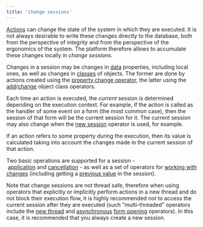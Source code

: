 ```yaml
---
title: 'Change sessions'
---
```


[Actions](Actions.md) can change the state of the system in which they are executed. It is not always desirable to write these changes directly to the database, both from the perspective of integrity and from the perspective of the ergonomics of the system. The platform therefore allows to accumulate these changes locally in *change sessions.* 

Changes in a session may be changes in [data](Data_properties_DATA.md) properties, including local ones, as well as changes in [classes](User_classes.md) of objects. The former are done by actions created using the [property change operator](Property_change_CHANGE.md), the latter using the [add](New_object_NEW.md)/[change](Class_change_CHANGECLASS_DELETE.md) object class operators.

Each time an action is executed, the *current* session is determined depending on the execution context. For example, if the action is called as the handler of some event on a form (the most common case), then the session of that form will be the current session for it. The current session may also change when the [new session](New_session_NEWSESSION_NESTEDSESSION.md) operator is used, for example.

If an action refers to some property during the execution, then its value is calculated taking into account the changes made in the current session of that action.

Two basic operations are supported for a session - [application](Apply_changes_APPLY.md) and [cancellation](Cancel_changes_CANCEL.md) *-* as well as a set of operators for [working with changes](Change_operators_SET_CHANGED_....md) (including getting a [previous value](Previous_value_PREV.md) in the session).

Note that change sessions are not thread safe, therefore when using operators that explicitly or implicitly perform actions in a new thread and do not block their execution flow, it is highly recommended not to access the current session after they are executed (such "multi-threaded" operators include the [new thread](NEWTHREAD_operator.md) and [asynchronous](In_an_interactive_view_SHOW_DIALOG.md#flow) [form opening](In_an_interactive_view_SHOW_DIALOG.md) operators). In this case, it is recommended that you always create a new session.
